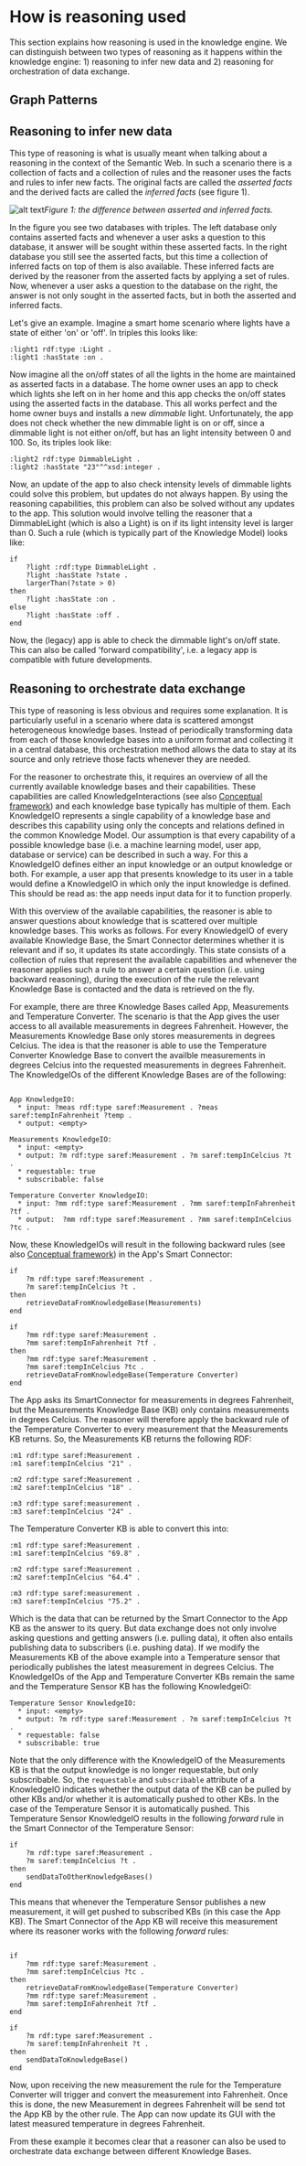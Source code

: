 How is reasoning used
=====================

This section explains how reasoning is used in the knowledge engine. We can distinguish between two types of reasoning as it happens within the knowledge engine: 1) reasoning to infer new data and 2) reasoning for orchestration of data exchange.

Graph Patterns
--------------

Reasoning to infer new data
---------------------------
This type of reasoning is what is usually meant when talking about a reasoning in the context of the Semantic Web. In such a scenario there is a collection of facts and a collection of rules and the reasoner uses the facts and rules to infer new facts. The original facts are called the _asserted facts_ and the derived facts are called the _inferred facts_ (see figure 1).

![alt text](./img/asserted-vs-inferred.png)*Figure 1: the difference between asserted and inferred facts.*

In the figure you see two databases with triples. The left database only contains asserted facts and whenever a user asks a question to this database, it answer will be sought within these asserted facts. In the right database you still see the asserted facts, but this time a collection of inferred facts on top of them is also available. These inferred facts are derived by the reasoner from the asserted facts by applying a set of rules. Now, whenever a user asks a question to the database on the right, the answer is not only sought in the asserted facts, but in both the asserted and inferred facts.

Let's give an example. Imagine a smart home scenario where lights have a state of either 'on' or 'off'. In triples this looks like:

```
:light1 rdf:type :Light .
:light1 :hasState :on .
```

Now imagine all the on/off states of all the lights in the home are maintained as asserted facts in a database. The home owner uses an app to check which lights she left on in her home and this app checks the on/off states using the asserted facts in the database. This all works perfect and the home owner buys and installs a new _dimmable_ light. Unfortunately, the app does not check whether the new dimmable light is on or off, since a dimmable light is not either on/off, but has an light intensity between 0 and 100. So, its triples look like:

```
:light2 rdf:type DimmableLight .
:light2 :hasState "23"^^xsd:integer .
```

Now, an update of the app to also check intensity levels of dimmable lights could solve this problem, but updates do not always happen. By using the reasoning capabilities, this problem can also be solved without any updates to the app. This solution would involve telling the reasoner that a DimmableLight (which is also a Light) is on if its light intensity level is larger than 0. Such a rule (which is typically part of the Knowledge Model) looks like:

```
if
	?light :rdf:type DimmableLight .
	?light :hasState ?state .
	largerThan(?state > 0)
then
	?light :hasState :on .
else
	?light :hasState :off .
end
```

Now, the (legacy) app is able to check the dimmable light's on/off state. This can also be called 'forward compatibility', i.e. a legacy app is compatible with future developments.

Reasoning to orchestrate data exchange
--------------------------------------------
This type of reasoning is less obvious and requires some explanation. It is particularly useful in a scenario where data is scattered amongst heterogeneous knowledge bases. Instead of periodically transforming data from each of those knowledge bases into a uniform format and collecting it in a central database, this orchestration method allows the data to stay at its source and only retrieve those facts whenever they are needed.

For the reasoner to orchestrate this, it requires an overview of all the currently available knowledge bases and their capabilities. These capabilities are called KnowledgeInteractions (see also [Conceptual framework](01_concept.md)) and each knowledge base typically has multiple of them. Each KnowledgeIO represents a single capability of a knowledge base and describes this capability using only the concepts and relations defined in the common Knowledge Model. Our assumption is that every capability of a possible knowledge base (i.e. a machine learning model, user app, database or service) can be described in such a way. For this a KnowledgeIO defines either an input knowledge or an output knowledge or both. For example, a user app that presents knowledge to its user in a table would define a KnowledgeIO in which only the input knowledge is defined. This should be read as: the app needs input data for it to function properly.

With this overview of the available capabilities, the reasoner is able to answer questions about knowledge that is scattered over multiple knowledge bases. This works as follows. For every KnowledgeIO of every available Knowledge Base, the Smart Connector determines whether it is relevant and if so, it updates its state accordingly. This state consists of a collection of rules that represent the available capabilities and whenever the reasoner applies such a rule to answer a certain question (i.e. using backward reasoning), during the execution of the rule the relevant Knowledge Base is contacted and the data is retrieved on the fly.

For example, there are three Knowledge Bases called App, Measurements and Temperature Converter. The scenario is that the App gives the user access to all available measurements in degrees Fahrenheit. However, the Measurements Knowledge Base only stores measurements in degrees Celcius. The idea is that the reasoner is able to use the Temperature Converter Knowledge Base to convert the availble measurements in degrees Celcius into the requested measurements in degrees Fahrenheit. The KnowledgeIOs of the different Knowledge Bases are of the following:

```

App KnowledgeIO:
  * input: ?meas rdf:type saref:Measurement . ?meas saref:tempInFahrenheit ?temp .
  * output: <empty>

Measurements KnowledgeIO:
  * input: <empty>
  * output: ?m rdf:type saref:Measurement . ?m saref:tempInCelcius ?t .
  * requestable: true
  * subscribable: false

Temperature Converter KnowledgeIO:
  * input: ?mm rdf:type saref:Measurement . ?mm saref:tempInFahrenheit ?tf .
  * output:  ?mm rdf:type saref:Measurement . ?mm saref:tempInCelcius ?tc . 

```

Now, these KnowledgeIOs will result in the following backward rules (see also [Conceptual framework](01_concept.md)) in the App's Smart Connector:

```
if
	?m rdf:type saref:Measurement .
	?m saref:tempInCelcius ?t .
then
	retrieveDataFromKnowledgeBase(Measurements)
end

if
	?mm rdf:type saref:Measurement .
	?mm saref:tempInFahrenheit ?tf .
then
	?mm rdf:type saref:Measurement .
	?mm saref:tempInCelcius ?tc .
	retrieveDataFromKnowledgeBase(Temperature Converter) 
end

```

The App asks its SmartConnector for measurements in degrees Fahrenheit, but the Measurements Knowledge Base (KB) only contains measurements in degrees Celcius. The reasoner will therefore apply the backward rule of the Temperature Converter to every measurement that the Measurements KB returns. So, the Measurements KB returns the following RDF:

```
:m1 rdf:type saref:Measurement .
:m1 saref:tempInCelcius "21" .

:m2 rdf:type saref:Measurement .
:m2 saref:tempInCelcius "18" .

:m3 rdf:type saref:measurement .
:m3 saref:tempInCelcius "24" .
```

The Temperature Converter KB is able to convert this into:

```
:m1 rdf:type saref:Measurement .
:m1 saref:tempInCelcius "69.8" .

:m2 rdf:type saref:Measurement .
:m2 saref:tempInCelcius "64.4" .

:m3 rdf:type saref:measurement .
:m3 saref:tempInCelcius "75.2" .
```

Which is the data that can be returned by the Smart Connector to the App KB as the answer to its query. But data exchange does not only involve asking questions and getting answers (i.e. pulling data), it often also entails publishing data to subscribers (i.e. pushing data). If we modify the Measurements KB of the above example into a Temperature sensor that periodically publishes the latest measurement in degrees Celcius. The KnowledgeIOs of the App and Temperature Converter KBs remain the same and the Temperature Sensor KB has the following KnowledgeiO:

```
Temperature Sensor KnowledgeIO:
  * input: <empty>
  * output: ?m rdf:type saref:Measurement . ?m saref:tempInCelcius ?t .
  * requestable: false
  * subscribable: true
```

Note that the only difference with the KnowledgeIO of the Measurements KB is that the output knowledge is no longer requestable, but only subscribable. So, the `requestable` and `subscribable` attribute of a KnowledgeIO indicates whether the output data of the KB can be pulled by other KBs and/or whether it is automatically pushed to other KBs. In the case of the Temperature Sensor it is automatically pushed. This Temperature Sensor KnowledgeIO results in the following *forward* rule in the Smart Connector of the Temperature Sensor:

```
if
	?m rdf:type saref:Measurement .
	?m saref:tempInCelcius ?t .
then
	sendDataToOtherKnowledgeBases()
end
```

This means that whenever the Temperature Sensor publishes a new measurement, it will get pushed to subscribed KBs (in this case the App KB). The Smart Connector of the App KB will receive this measurement where its reasoner works with the following *forward* rules:

```

if
	?mm rdf:type saref:Measurement .
	?mm saref:tempInCelcius ?tc .
then
	retrieveDataFromKnowledgeBase(Temperature Converter)
	?mm rdf:type saref:Measurement .
	?mm saref:tempInFahrenheit ?tf .
end

if
	?m rdf:type saref:Measurement .
	?m saref:tempInFahrenheit ?t .
then
	sendDataToKnowledgeBase()
end

```

Now, upon receiving the new measurement the rule for the Temperature Converter will trigger and convert the measurement into Fahrenheit. Once this is done, the new Measurement in degrees Fahrenheit will be send tot the App KB by the other rule. The App can now update its GUI with the latest measured temperature in degrees Fahrenheit.

From these example it becomes clear that a reasoner can also be used to orchestrate data exchange between different Knowledge Bases. 
